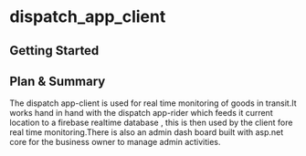 # dispatch_app_client


## Getting Started

## Plan & Summary

The dispatch app-client is used for real time monitoring of goods in transit.It works hand in hand with the dispatch app-rider which feeds it current location to a firebase realtime database , this is then used by the client fore real time monitoring.There is also an admin dash board built with asp.net core for the business owner to manage admin activities.


